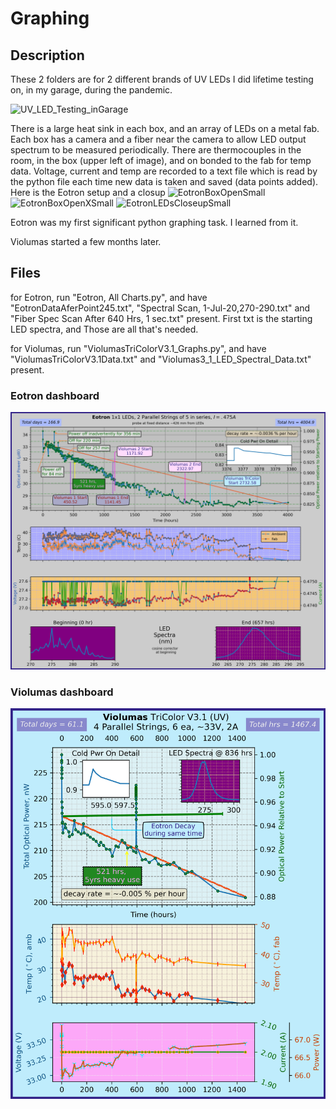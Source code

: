 # Graphing
## Description
These 2 folders are for 2 different brands of UV LEDs I did lifetime testing on, in my garage, during the pandemic.

![UV_LED_Testing_inGarage](https://github.com/SteveSwihart/Graphing/assets/26351884/48d44ff4-9aec-4f3f-8087-1bf6ec908dc6)

There is a large heat sink in each box, and an array of LEDs on a metal fab. Each box has a camera and a fiber near the camera to allow LED output spectrum to be measured periodically. There are thermocouples in the room, in the box (upper left of image), and on bonded to the fab for temp data. Voltage, current and temp are recorded to a text file which is read by the python file each time new data is taken and saved (data points added). Here is the Eotron setup and a closup
![EotronBoxOpenSmall](https://github.com/SteveSwihart/Graphing/assets/26351884/655b8a8d-9ad0-4064-99eb-a80ea177dab8) 
![EotronBoxOpenXSmall](https://github.com/SteveSwihart/Graphing/assets/26351884/eb457268-2782-4969-8b35-d92fd2ab9aec) ![EotronLEDsCloseupSmall](https://github.com/SteveSwihart/Graphing/assets/26351884/c699d646-7019-49db-8f7d-eabf6ca092ea)


Eotron was my first significant python graphing task. I learned from it.

Violumas started a few months later.

## Files
for Eotron, run "Eotron, All Charts.py", and have "EotronDataAferPoint245.txt", "Spectral Scan, 1-Jul-20,270-290.txt" and "Fiber Spec Scan After 640 Hrs, 1 sec.txt" present. First txt is the starting LED spectra, and Those are all that's needed.

for Violumas, run "ViolumasTriColorV3.1_Graphs.py", and have "ViolumasTriColorV3.1Data.txt" and "Violumas3_1_LED_Spectral_Data.txt" present.


### Eotron dashboard
![Graph image](https://github.com/SteveSwihart/Graphing/blob/master/EotronUV_LEDs/Eotron%20Graphs%20as%20of%204005%20hrs.png)

### Violumas dashboard
![Graph image](https://github.com/SteveSwihart/Graphing/blob/master/ViolumasUV_LEDs/Violumas%203.1%20Tri%20Color%20Plots%20%40%201467%20hrs.png)

